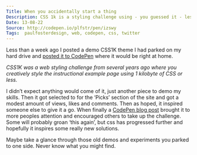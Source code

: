 ```yaml
---
Title: When you accidentally start a thing
Description: CSS 1k is a styling challenge using - you guessed it - less than 1k of CSS. Posting an old take on it, the users of CodePen took up the challenge.
Date: 13-08-22
Source: http://codepen.io/plfstr/pen/izswy
Tags:  paulfosterdesign, web, codepen, css, twitter
---
```

Less than a week ago I posted a demo CSS1K theme I had parked on my hard drive and [posted it to CodePen](http://codepen.io/plfstr/pen/izswy) where it would be right at home.

*CSS1K was a web styling challenge from several years ago where you creatively style the instructional example page using 1 kilobyte of CSS or less.*

I didn’t expect anything would come of it, just another piece to demo my skills. Then it got selected to for the ‘Picks’ section of the site and got a modest amount of views, likes and comments. Then as hoped, it inspired someone else to give it a go. When finally a [CodePen blog post](http://blog.codepen.io/2013/08/21/css1k/) brought it to more peoples attention and encouraged others to take up the challenge. Some will probably groan ‘this again’, but css has progressed further and hopefully it inspires some really new solutions.

Maybe take a glance through those old demos and experiments you parked to one side. Never know what you might find.
